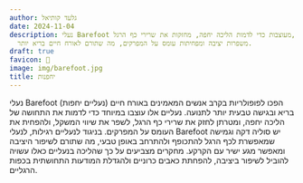 ```yaml
---
author: גלעד קותיאל
date: 2024-11-04
description: נעלי Barefoot מעוצבות כדי לדמות הליכה יחפה, מחזקות את שרירי כף הרגל,
  משפרות יציבה ומפחיתות עומס על המפרקים, מה שתורם לאורח חיים בריא יותר.
draft: true
favicon: 🦶
image: img/barefoot.jpg
title: יחפנות
---
```


נעלי Barefoot (נעליים יחפות) הפכו לפופולריות בקרב אנשים המאמינים באורח חיים בריא ובגישה טבעית יותר לתנועה. 
נעליים אלו עוצבו במיוחד כדי לדמות את התחושה של הליכה יחפה, ומטרתן לחזק את שרירי כף הרגל, לשפר את שיווי המשקל, ולהפחית את העומס על המפרקים. 
בניגוד לנעליים רגילות, לנעלי Barefoot יש סוליה דקה וגמישה שמאפשרת לכף הרגל להתכופף ולהתרחב באופן טבעי, מה שתורם לשיפור היציבה ומאפשר מגע ישיר עם הקרקע. 
מחקרים מצביעים על כך שהליכה בנעליים כאלו עשויה להוביל לשיפור ביציבה, להפחתת כאבים כרוניים ולהגדלת המודעות התחושתית בכפות הרגליים.
